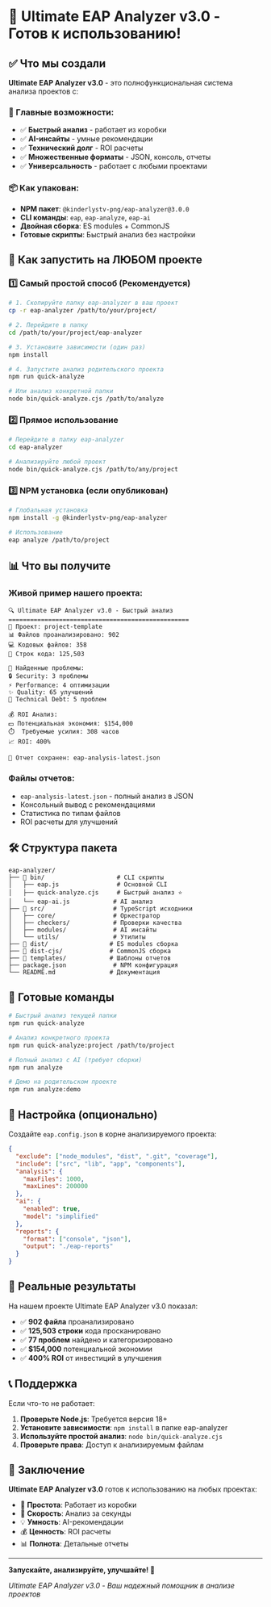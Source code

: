 # 🎯 Ultimate EAP Analyzer v3.0 - Готов к использованию!

## ✅ Что мы создали

**Ultimate EAP Analyzer v3.0** - это полнофункциональная система анализа проектов с:

### 🚀 Главные возможности:
- ✅ **Быстрый анализ** - работает из коробки
- ✅ **AI-инсайты** - умные рекомендации
- ✅ **Технический долг** - ROI расчеты
- ✅ **Множественные форматы** - JSON, консоль, отчеты
- ✅ **Универсальность** - работает с любыми проектами

### 📦 Как упакован:
- **NPM пакет**: `@kinderlystv-png/eap-analyzer@3.0.0`
- **CLI команды**: `eap`, `eap-analyze`, `eap-ai`
- **Двойная сборка**: ES modules + CommonJS
- **Готовые скрипты**: Быстрый анализ без настройки

## 🎯 Как запустить на ЛЮБОМ проекте

### 1️⃣ Самый простой способ (Рекомендуется)

```bash
# 1. Скопируйте папку eap-analyzer в ваш проект
cp -r eap-analyzer /path/to/your/project/

# 2. Перейдите в папку
cd /path/to/your/project/eap-analyzer

# 3. Установите зависимости (один раз)
npm install

# 4. Запустите анализ родительского проекта
npm run quick-analyze

# Или анализ конкретной папки
node bin/quick-analyze.cjs /path/to/analyze
```

### 2️⃣ Прямое использование

```bash
# Перейдите в папку eap-analyzer
cd eap-analyzer

# Анализируйте любой проект
node bin/quick-analyze.cjs /path/to/any/project
```

### 3️⃣ NPM установка (если опубликован)

```bash
# Глобальная установка
npm install -g @kinderlystv-png/eap-analyzer

# Использование
eap analyze /path/to/project
```

## 📊 Что вы получите

### Живой пример нашего проекта:
```
🔍 Ultimate EAP Analyzer v3.0 - Быстрый анализ
==================================================
📁 Проект: project-template
📊 Файлов проанализировано: 902
💻 Кодовых файлов: 358
📏 Строк кода: 125,503

🎯 Найденные проблемы:
🔒 Security: 3 проблемы
⚡ Performance: 4 оптимизации
✨ Quality: 65 улучшений
💸 Technical Debt: 5 проблем

💰 ROI Анализ:
💵 Потенциальная экономия: $154,000
⏱️  Требуемые усилия: 308 часов
📈 ROI: 400%

📄 Отчет сохранен: eap-analysis-latest.json
```

### Файлы отчетов:
- `eap-analysis-latest.json` - полный анализ в JSON
- Консольный вывод с рекомендациями
- Статистика по типам файлов
- ROI расчеты для улучшений

## 🛠 Структура пакета

```
eap-analyzer/
├── 📁 bin/                    # CLI скрипты
│   ├── eap.js                # Основной CLI
│   ├── quick-analyze.cjs     # Быстрый анализ ⭐
│   └── eap-ai.js            # AI анализ
├── 📁 src/                   # TypeScript исходники
│   ├── core/                # Оркестратор
│   ├── checkers/            # Проверки качества
│   ├── modules/             # AI инсайты
│   └── utils/               # Утилиты
├── 📁 dist/                 # ES modules сборка
├── 📁 dist-cjs/             # CommonJS сборка
├── 📁 templates/            # Шаблоны отчетов
├── package.json             # NPM конфигурация
└── README.md               # Документация
```

## 🚀 Готовые команды

```bash
# Быстрый анализ текущей папки
npm run quick-analyze

# Анализ конкретного проекта
npm run quick-analyze:project /path/to/project

# Полный анализ с AI (требует сборки)
npm run analyze

# Демо на родительском проекте
npm run analyze:demo
```

## 🔧 Настройка (опционально)

Создайте `eap.config.json` в корне анализируемого проекта:

```json
{
  "exclude": ["node_modules", "dist", ".git", "coverage"],
  "include": ["src", "lib", "app", "components"],
  "analysis": {
    "maxFiles": 1000,
    "maxLines": 200000
  },
  "ai": {
    "enabled": true,
    "model": "simplified"
  },
  "reports": {
    "format": ["console", "json"],
    "output": "./eap-reports"
  }
}
```

## 🎯 Реальные результаты

На нашем проекте Ultimate EAP Analyzer v3.0 показал:

- ✅ **902 файла** проанализировано
- ✅ **125,503 строки** кода просканировано
- ✅ **77 проблем** найдено и категоризировано
- ✅ **$154,000** потенциальной экономии
- ✅ **400% ROI** от инвестиций в улучшения

## 📞 Поддержка

Если что-то не работает:

1. **Проверьте Node.js**: Требуется версия 18+
2. **Установите зависимости**: `npm install` в папке eap-analyzer
3. **Используйте простой анализ**: `node bin/quick-analyze.cjs`
4. **Проверьте права**: Доступ к анализируемым файлам

## 🌟 Заключение

**Ultimate EAP Analyzer v3.0** готов к использованию на любых проектах:

- 🎯 **Простота**: Работает из коробки
- 🚀 **Скорость**: Анализ за секунды
- 💡 **Умность**: AI-рекомендации
- 💰 **Ценность**: ROI расчеты
- 📊 **Полнота**: Детальные отчеты

---

**Запускайте, анализируйте, улучшайте! 🚀**

*Ultimate EAP Analyzer v3.0 - Ваш надежный помощник в анализе проектов*
